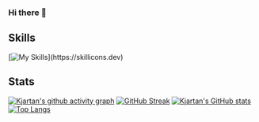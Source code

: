 ### Hi there 👋

## Skills
[![My Skills](https://skillicons.dev/icons?i=css,github,html,js,nodejs,react,vscode,webpack,ts,c,cs,cpp,docker,dotnet,git,graphql,linux,mongodb,netlify,py,)](https://skillicons.dev)

## Stats
[![Kjartan's github activity graph](https://github-readme-activity-graph.cyclic.app/graph?username=kjartanandersen&theme=github-compact)](https://github.com/ashutosh00710/github-readme-activity-graph)
[![GitHub Streak](https://streak-stats.demolab.com/?user=kjartanandersen&theme=material)](https://git.io/streak-stats)
[![Kjartan's GitHub stats](https://github-readme-stats-kappa-topaz.vercel.app/api?username=kjartanandersen&theme=noctis_minimus)](https://github.com/anuraghazra/github-readme-stats)
[![Top Langs](https://github-readme-stats.vercel.app/api/top-langs/?username=kjartanandersen&layout=compact&theme=noctis_minimus)](https://github.com/anuraghazra/github-readme-stats)
